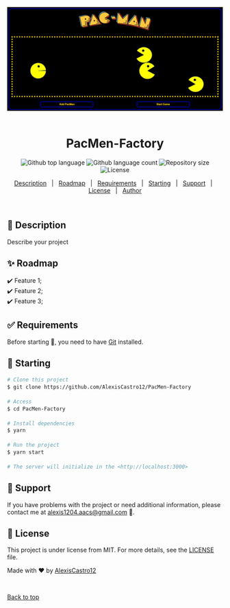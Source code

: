 <div align="center" id="top"> 
  <img src="./images/PacMen-Factory.png" alt="PacMen-Factory" />
  &#xa0;
</div>

<h1 align="center">PacMen-Factory</h1>

<p align="center">
  <img alt="Github top language" src="https://img.shields.io/github/languages/top/AlexisCastro12/PacMen-Factory?color=56BEB8">

  <img alt="Github language count" src="https://img.shields.io/github/languages/count/AlexisCastro12/PacMen-Factory?color=56BEB8">

  <img alt="Repository size" src="https://img.shields.io/github/repo-size/AlexisCastro12/PacMen-Factory?color=56BEB8">

  <img alt="License" src="https://img.shields.io/github/license/AlexisCastro12/PacMen-Factory?color=56BEB8">
</p>

<p align="center">
  <a href="#dart-description">Description</a> &#xa0; | &#xa0; 
  <a href="#sparkles-roadmap">Roadmap</a> &#xa0; | &#xa0;
  <a href="#white_check_mark-requirements">Requirements</a> &#xa0; | &#xa0;
  <a href="#checkered_flag-starting">Starting</a> &#xa0; | &#xa0;
  <a href="#wrench-support">Support</a> &#xa0; | &#xa0;
  <a href="#memo-license">License</a> &#xa0; | &#xa0;
  <a href="https://github.com/AlexisCastro12" target="_blank">Author</a>
</p>

<br>

## :dart: Description

Describe your project

## :sparkles: Roadmap

:heavy_check_mark: Feature 1;\
:heavy_check_mark: Feature 2;\
:heavy_check_mark: Feature 3;

## :white_check_mark: Requirements

Before starting :checkered_flag:, you need to have [Git](https://git-scm.com) installed.

## :checkered_flag: Starting

```bash
# Clone this project
$ git clone https://github.com/AlexisCastro12/PacMen-Factory

# Access
$ cd PacMen-Factory

# Install dependencies
$ yarn

# Run the project
$ yarn start

# The server will initialize in the <http://localhost:3000>
```

<!--This section is complete-->

## :wrench: Support

If you have problems with the project or need additional information, please contact me at <alexis1204.aacs@gmail.com> :e-mail:.

## :memo: License

This project is under license from MIT. For more details, see the [LICENSE](LICENSE) file.

Made with :heart: by <a href="https://github.com/AlexisCastro12" target="_blank">AlexisCastro12</a>

&#xa0;

<a href="#top">Back to top</a>
